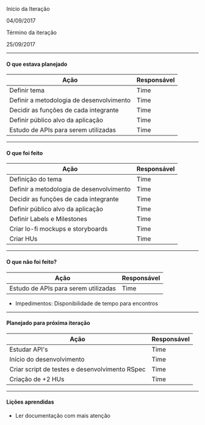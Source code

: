 Início da Iteração

04/09/2017
 

Término da iteração

25/09/2017

-------------------------
#### O que estava planejado

| **Ação** | **Responsável** |
| --- | --- |
|Definir tema |Time|
|Definir a metodologia de desenvolvimento |Time|
|Decidir as funções de cada integrante |Time|
|Definir público alvo da aplicação |Time|
|Estudo de APIs para serem utilizadas |Time|
-------------------------
#### O que foi feito

| **Ação** | **Responsável** |
| --- | --- |
| Definição do tema | Time |
| Definir a metodologia de desenvolvimento | Time |
| Decidir as funções de cada integrante |Time|
| Definir público alvo da aplicação |Time|
| Definir Labels e Milestones |Time|
| Criar lo-fi mockups e storyboards |Time|
| Criar HUs |Time|

-------------------------
#### O que não foi feito?

| **Ação** | **Responsável** |
| --- | --- |
|Estudo de APIs para serem utilizadas |Time|

- Impedimentos: Disponibilidade de tempo para encontros  
-------------------------
#### Planejado para próxima iteração

| **Ação** | **Responsável** |
| --- | --- |
| Estudar API's | Time |
| Início do desenvolvimento| Time|
| Criar script de testes e desenvolvimento RSpec | Time|
| Criação de +2 HUs| Time|

-------------------------
#### Lições aprendidas

- Ler documentação com mais atenção 

  
  
